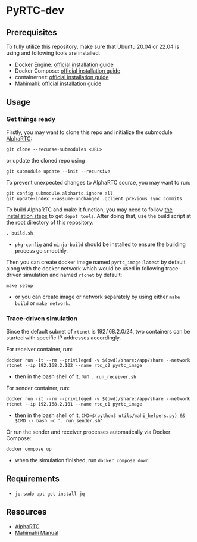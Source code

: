 # PyRTC-dev

## Prerequisites

To fully utilize this repository, make sure that Ubuntu 20.04 or 22.04 is using and following tools are installed.

- Docker Engine: [official installation guide](https://docs.docker.com/engine/install/)
- Docker Compose: [official installation guide](https://docs.docker.com/compose/install/)
- containernet: [official installation guide](https://github.com/containernet/containernet?tab=readme-ov-file#installation)
- Mahimahi: [official installation guide](http://mahimahi.mit.edu/#getting)

## Usage

### Get things ready

Firstly, you may want to clone this repo and initialize the submodule [AlphaRTC](https://github.com/OpenNetLab/AlphaRTC):
```shell
git clone --recurse-submodules <URL>
```
or update the cloned repo using
```shell
git submodule update --init --recursive
```

To prevent unexpected changes to AlphaRTC source, you may want to run:
```shell
git config submodule.alphartc.ignore all
git update-index --assume-unchanged .gclient_previous_sync_commits
```

To build AlphaRTC and make it function, you may need to follow [the installation steps](https://commondatastorage.googleapis.com/chrome-infra-docs/flat/depot_tools/docs/html/depot_tools_tutorial.html#_setting_up) to get `depot_tools`. After doing that, use the build script at the root directory of this repository:

```shell
. build.sh
```

- `pkg-config` and `ninja-build` should be installed to ensure the building process go smoothly.

Then you can create docker image named `pyrtc_image:latest` by default along with the docker network which would be used in following trace-driven simulation and named `rtcnet` by default:

```shell
make setup
```

- or you can create image or network separately by using either `make build` or `make network`.

### Trace-driven simulation

Since the default subnet of `rtcnet` is 192.168.2.0/24, two containers can be started with specific IP addresses accordingly.

For receiver container, run:

```shell
docker run -it --rm --privileged -v $(pwd)/share:/app/share --network rtcnet --ip 192.168.2.102 --name rtc_c2 pyrtc_image
```

- then in the bash shell of it, run `. run_receiver.sh`

For sender container, run:

```shell
docker run -it --rm --privileged -v $(pwd)/share:/app/share --network rtcnet --ip 192.168.2.101 --name rtc_c1 pyrtc_image
```

- then in the bash shell of it, `CMD=$(python3 utils/mahi_helpers.py) && $CMD -- bash -c '. run_sender.sh'`

Or run the sender and receiver processes automatically via Docker Compose:

```shell
docker compose up
```

- when the simulation finished, run `docker compose down`

## Requirements
- `jq`: `sudo apt-get install jq`


## Resources
- [AlphaRTC](https://github.com/OpenNetLab/AlphaRTC)
- [Mahimahi Manual](https://manpages.debian.org/testing/mahimahi/)